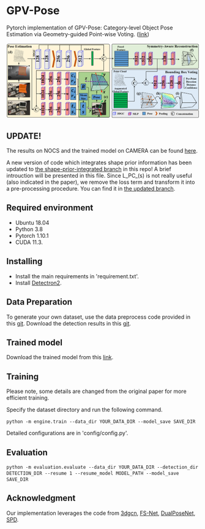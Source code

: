 # GPV-Pose
Pytorch implementation of GPV-Pose: Category-level Object Pose Estimation via Geometry-guided Point-wise Voting.
([link](https://arxiv.org/abs/2203.07918))

![pipeline](pic/pipeline.png)

## UPDATE!
The results on NOCS and the trained model on CAMERA can be found [here](https://drive.google.com/drive/folders/1hSaE1xYdBDJmMkVTt1i9JkrUgl_nNZO1?usp=sharing).

A new version of code which integrates shape prior information has been updated to [the shape-prior-integrated branch](https://github.com/lolrudy/GPV_Pose/tree/shape-prior-integrated) in this repo!
A brief introuction will be presented in this file.
Since L_PC_(s) is not really useful (also indicated in the paper), we remove the loss term and transform it into a pre-processing procedure. 
You can find it in [the updated branch](https://github.com/lolrudy/GPV_Pose/tree/shape-prior-integrated).

## Required environment

- Ubuntu 18.04
- Python 3.8 
- Pytorch 1.10.1
- CUDA 11.3.
 


## Installing

- Install the main requirements in 'requirement.txt'.
- Install [Detectron2](https://github.com/facebookresearch/detectron2).

## Data Preparation
To generate your own dataset, use the data preprocess code provided in this [git](https://github.com/mentian/object-deformnet/blob/master/preprocess/pose_data.py).
Download the detection results in this [git](https://github.com/Gorilla-Lab-SCUT/DualPoseNet).


## Trained model
Download the trained model from this [link](https://drive.google.com/file/d/1V3kkJNHAkr5ZiBO-pxNeujDUA--GRfT7/view?usp=sharing).

## Training
Please note, some details are changed from the original paper for more efficient training. 

Specify the dataset directory and run the following command.
```shell
python -m engine.train --data_dir YOUR_DATA_DIR --model_save SAVE_DIR
```

Detailed configurations are in 'config/config.py'.

## Evaluation
```shell
python -m evaluation.evaluate --data_dir YOUR_DATA_DIR --detection_dir DETECTION_DIR --resume 1 --resume_model MODEL_PATH --model_save SAVE_DIR
```


## Acknowledgment
Our implementation leverages the code from [3dgcn](https://github.com/j1a0m0e4sNTU/3dgcn), [FS-Net](https://github.com/DC1991/FS_Net),
[DualPoseNet](https://github.com/Gorilla-Lab-SCUT/DualPoseNet), [SPD](https://github.com/mentian/object-deformnet).
